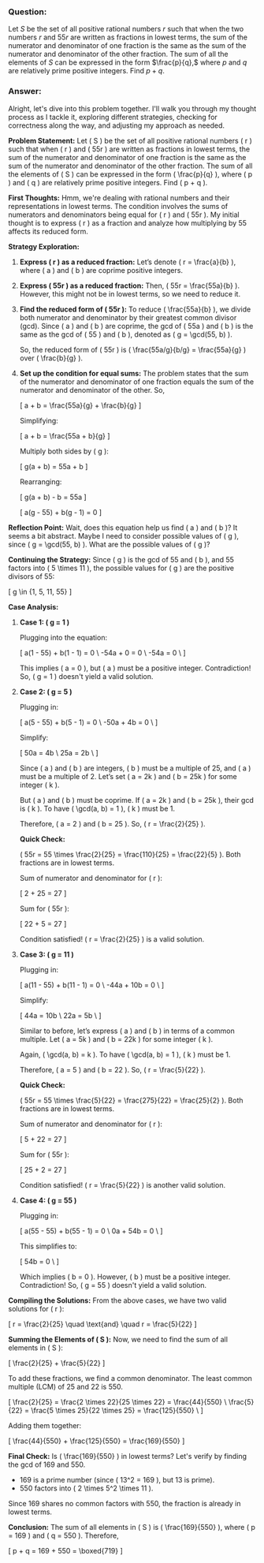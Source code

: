 ### Question:

Let $S$ be the set of all positive rational numbers $r$ such that when the two numbers $r$ and $55r$ are written as fractions in lowest terms, the sum of the numerator and denominator of one fraction is the same as the sum of the numerator and denominator of the other fraction. The sum of all the elements of $S$ can be expressed in the form $\frac{p}{q},$ where $p$ and $q$ are relatively prime positive integers. Find $p+q.$

### Answer:
Alright, let's dive into this problem together. I'll walk you through my thought process as I tackle it, exploring different strategies, checking for correctness along the way, and adjusting my approach as needed.

**Problem Statement:**
Let \( S \) be the set of all positive rational numbers \( r \) such that when \( r \) and \( 55r \) are written as fractions in lowest terms, the sum of the numerator and denominator of one fraction is the same as the sum of the numerator and denominator of the other fraction. The sum of all the elements of \( S \) can be expressed in the form \( \frac{p}{q} \), where \( p \) and \( q \) are relatively prime positive integers. Find \( p + q \).

**First Thoughts:**
Hmm, we're dealing with rational numbers and their representations in lowest terms. The condition involves the sums of numerators and denominators being equal for \( r \) and \( 55r \). My initial thought is to express \( r \) as a fraction and analyze how multiplying by 55 affects its reduced form.

**Strategy Exploration:**
1. **Express \( r \) as a reduced fraction:** Let’s denote \( r = \frac{a}{b} \), where \( a \) and \( b \) are coprime positive integers.

2. **Express \( 55r \) as a reduced fraction:** Then, \( 55r = \frac{55a}{b} \). However, this might not be in lowest terms, so we need to reduce it.

3. **Find the reduced form of \( 55r \):** To reduce \( \frac{55a}{b} \), we divide both numerator and denominator by their greatest common divisor (gcd). Since \( a \) and \( b \) are coprime, the gcd of \( 55a \) and \( b \) is the same as the gcd of \( 55 \) and \( b \), denoted as \( g = \gcd(55, b) \).

   So, the reduced form of \( 55r \) is \( \frac{55a/g}{b/g} = \frac{55a}{g} \) over \( \frac{b}{g} \).

4. **Set up the condition for equal sums:** The problem states that the sum of the numerator and denominator of one fraction equals the sum of the numerator and denominator of the other. So,

   \[
   a + b = \frac{55a}{g} + \frac{b}{g}
   \]

   Simplifying:

   \[
   a + b = \frac{55a + b}{g}
   \]

   Multiply both sides by \( g \):

   \[
   g(a + b) = 55a + b
   \]

   Rearranging:

   \[
   g(a + b) - b = 55a
   \]

   \[
   a(g - 55) + b(g - 1) = 0
   \]

**Reflection Point:**
Wait, does this equation help us find \( a \) and \( b \)? It seems a bit abstract. Maybe I need to consider possible values of \( g \), since \( g = \gcd(55, b) \). What are the possible values of \( g \)?

**Continuing the Strategy:**
Since \( g \) is the gcd of 55 and \( b \), and 55 factors into \( 5 \times 11 \), the possible values for \( g \) are the positive divisors of 55:

\[
g \in \{1, 5, 11, 55\}
\]

**Case Analysis:**

1. **Case 1: \( g = 1 \)**
   
   Plugging into the equation:

   \[
   a(1 - 55) + b(1 - 1) = 0 \\
   -54a + 0 = 0 \\
   -54a = 0 \\
   \]

   This implies \( a = 0 \), but \( a \) must be a positive integer. Contradiction! So, \( g = 1 \) doesn't yield a valid solution.

2. **Case 2: \( g = 5 \)**
   
   Plugging in:

   \[
   a(5 - 55) + b(5 - 1) = 0 \\
   -50a + 4b = 0 \\
   \]

   Simplify:

   \[
   50a = 4b \\
   25a = 2b \\
   \]

   Since \( a \) and \( b \) are integers, \( b \) must be a multiple of 25, and \( a \) must be a multiple of 2. Let’s set \( a = 2k \) and \( b = 25k \) for some integer \( k \).

   But \( a \) and \( b \) must be coprime. If \( a = 2k \) and \( b = 25k \), their gcd is \( k \). To have \( \gcd(a, b) = 1 \), \( k \) must be 1.

   Therefore, \( a = 2 \) and \( b = 25 \). So, \( r = \frac{2}{25} \).

   **Quick Check:**
   
   \( 55r = 55 \times \frac{2}{25} = \frac{110}{25} = \frac{22}{5} \). Both fractions are in lowest terms.

   Sum of numerator and denominator for \( r \):

   \[
   2 + 25 = 27
   \]

   Sum for \( 55r \):

   \[
   22 + 5 = 27
   \]

   Condition satisfied! \( r = \frac{2}{25} \) is a valid solution.

3. **Case 3: \( g = 11 \)**
   
   Plugging in:

   \[
   a(11 - 55) + b(11 - 1) = 0 \\
   -44a + 10b = 0 \\
   \]

   Simplify:

   \[
   44a = 10b \\
   22a = 5b \\
   \]

   Similar to before, let’s express \( a \) and \( b \) in terms of a common multiple. Let \( a = 5k \) and \( b = 22k \) for some integer \( k \).

   Again, \( \gcd(a, b) = k \). To have \( \gcd(a, b) = 1 \), \( k \) must be 1.

   Therefore, \( a = 5 \) and \( b = 22 \). So, \( r = \frac{5}{22} \).

   **Quick Check:**
   
   \( 55r = 55 \times \frac{5}{22} = \frac{275}{22} = \frac{25}{2} \). Both fractions are in lowest terms.

   Sum of numerator and denominator for \( r \):

   \[
   5 + 22 = 27
   \]

   Sum for \( 55r \):

   \[
   25 + 2 = 27
   \]

   Condition satisfied! \( r = \frac{5}{22} \) is another valid solution.

4. **Case 4: \( g = 55 \)**
   
   Plugging in:

   \[
   a(55 - 55) + b(55 - 1) = 0 \\
   0a + 54b = 0 \\
   \]

   This simplifies to:

   \[
   54b = 0 \\
   \]

   Which implies \( b = 0 \). However, \( b \) must be a positive integer. Contradiction! So, \( g = 55 \) doesn't yield a valid solution.

**Compiling the Solutions:**
From the above cases, we have two valid solutions for \( r \):

\[
r = \frac{2}{25} \quad \text{and} \quad r = \frac{5}{22}
\]

**Summing the Elements of \( S \):**
Now, we need to find the sum of all elements in \( S \):

\[
\frac{2}{25} + \frac{5}{22}
\]

To add these fractions, we find a common denominator. The least common multiple (LCM) of 25 and 22 is 550.

\[
\frac{2}{25} = \frac{2 \times 22}{25 \times 22} = \frac{44}{550} \\
\frac{5}{22} = \frac{5 \times 25}{22 \times 25} = \frac{125}{550} \\
\]

Adding them together:

\[
\frac{44}{550} + \frac{125}{550} = \frac{169}{550}
\]

**Final Check:**
Is \( \frac{169}{550} \) in lowest terms? Let's verify by finding the gcd of 169 and 550.

- 169 is a prime number (since \( 13^2 = 169 \), but 13 is prime).
- 550 factors into \( 2 \times 5^2 \times 11 \).

Since 169 shares no common factors with 550, the fraction is already in lowest terms.

**Conclusion:**
The sum of all elements in \( S \) is \( \frac{169}{550} \), where \( p = 169 \) and \( q = 550 \). Therefore,

\[
p + q = 169 + 550 = \boxed{719}
\]
